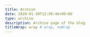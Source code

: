 ```yaml
---
title: Archive
date: 2020-01-30T12:50:46+09:00
type: archive
description: Archive page of the blog
titleWrap: wrap # wrap, noWrap
---
```

